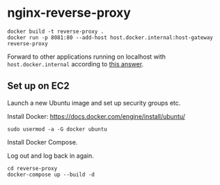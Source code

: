 # nginx-reverse-proxy

    docker build -t reverse-proxy .
    docker run -p 8081:80 --add-host host.docker.internal:host-gateway reverse-proxy

Forward to other applications running on localhost with `host.docker.internal` according to [this answer](https://stackoverflow.com/a/24326540/948942).

## Set up on EC2

Launch a new Ubuntu image and set up security groups etc.

Install Docker: https://docs.docker.com/engine/install/ubuntu/

    sudo usermod -a -G docker ubuntu

Install Docker Compose.

Log out and log back in again.

    cd reverse-proxy
    docker-compose up --build -d
